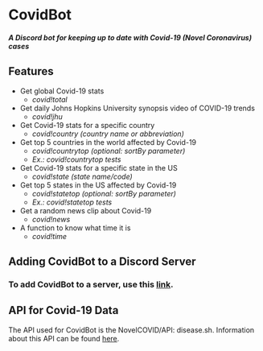 # CovidBot
##### A Discord bot for keeping up to date with Covid-19 (Novel Coronavirus) cases

## Features
 - Get global Covid-19 stats
   - *covid!total*
 - Get daily Johns Hopkins University synopsis video of COVID-19 trends
   - *covid!jhu*
 - Get Covid-19 stats for a specific country
   - *covid!country (country name or abbreviation)*
 - Get top 5 countries in the world affected by Covid-19
   - *covid!countrytop (optional: sortBy parameter)*
   - *Ex.: covid!countrytop tests* 
 - Get Covid-19 stats for a specific state in the US
   - *covid!state (state name/code)*
 - Get top 5 states in the US affected by Covid-19
   - *covid!statetop (optional: sortBy parameter)*
   - *Ex.: covid!statetop tests* 
 - Get a random news clip about Covid-19
   - *covid!news*
 - A function to know what time it is
   - *covid!time*

## Adding CovidBot to a Discord Server
### To add CovidBot to a server, use this [link](https://discordapp.com/api/oauth2/authorize?client_id=692169900625494067&permissions=3072&scope=bot).

## API for Covid-19 Data
The API used for CovidBot is the NovelCOVID/API: disease.sh. Information about this API can be found [here](https://disease.sh/).
